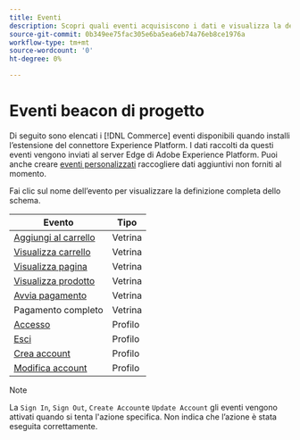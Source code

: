 ```yaml
---
title: Eventi
description: Scopri quali eventi acquisiscono i dati e visualizza la definizione completa dello schema.
source-git-commit: 0b349ee75fac305e6ba5ea6eb74a76eb8ce1976a
workflow-type: tm+mt
source-wordcount: '0'
ht-degree: 0%

---
```


# Eventi beacon di progetto

Di seguito sono elencati i [!DNL Commerce] eventi disponibili quando installi l’estensione del connettore Experience Platform. I dati raccolti da questi eventi vengono inviati al server Edge di Adobe Experience Platform. Puoi anche creare [eventi personalizzati](custom-events.md) raccogliere dati aggiuntivi non forniti al momento.

Fai clic sul nome dell’evento per visualizzare la definizione completa dello schema.

| Evento | Tipo |
|---|---|
| [Aggiungi al carrello](https://github.com/adobe/magento-storefront-event-collector/blob/main/src/handlers/product/addToCartAEP.ts) | Vetrina |
| [Visualizza carrello](https://github.com/adobe/magento-storefront-event-collector/blob/main/src/handlers/shoppingCart/viewAEP.ts) | Vetrina |
| [Visualizza pagina](https://github.com/adobe/magento-storefront-event-collector/blob/main/src/handlers/page/viewAEP.ts) | Vetrina |
| [Visualizza prodotto](https://github.com/adobe/magento-storefront-event-collector/blob/main/src/handlers/product/viewAEP.ts) | Vetrina |
| [Avvia pagamento](https://github.com/adobe/magento-storefront-event-collector/blob/main/src/handlers/shoppingCart/initiateCheckoutAEP.ts) | Vetrina |
| Pagamento completo | Vetrina |
| [Accesso](https://github.com/adobe/magento-storefront-event-collector/blob/main/src/handlers/account/signInAEP.ts) | Profilo |
| [Esci](https://github.com/adobe/magento-storefront-event-collector/blob/main/src/handlers/account/signOutAEP.ts) | Profilo |
| [Crea account](https://github.com/adobe/magento-storefront-event-collector/blob/main/src/handlers/account/createAccountAEP.ts) | Profilo |
| [Modifica account](https://github.com/adobe/magento-storefront-event-collector/blob/main/src/handlers/account/editAccountAEP.ts) | Profilo |

>[!NOTE]
>
> La `Sign In`, `Sign Out`, `Create Account`e `Update Account` gli eventi vengono attivati quando si tenta l&#39;azione specifica. Non indica che l’azione è stata eseguita correttamente.

